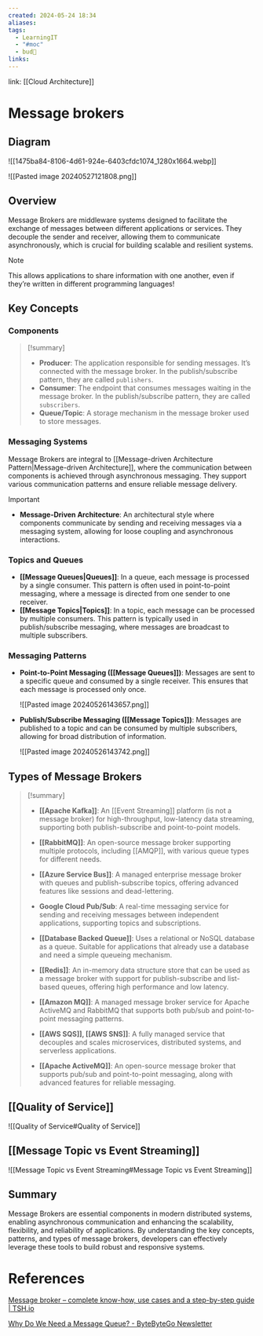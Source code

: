```yaml
---
created: 2024-05-24 18:34
aliases: 
tags:
  - LearningIT
  - "#moc"
  - bud🌿
links:
---
```


link:  [[Cloud Architecture]]

# Message brokers

## Diagram

![[1475ba84-8106-4d61-924e-6403cfdc1074_1280x1664.webp]]

![[Pasted image 20240527121808.png]]

## Overview

Message Brokers are middleware systems designed to facilitate the exchange of messages between different applications or services. They decouple the sender and receiver, allowing them to communicate asynchronously, which is crucial for building scalable and resilient systems.

> [!NOTE]
>  This allows applications to share information with one another, even if they’re written in different programming languages!

## Key Concepts

### Components

> [!summary]
> 
> - **Producer**: The application responsible for sending messages. It’s connected with the message broker. In the publish/subscribe pattern, they are called `publishers`.
> - **Consumer**: The endpoint that consumes messages waiting in the message broker. In the publish/subscribe pattern, they are called `subscribers`.
> - **Queue/Topic**: A storage mechanism in the message broker used to store messages.

### Messaging Systems

Message Brokers are integral to [[Message-driven Architecture Pattern|Message-driven Architecture]], where the communication between components is achieved through asynchronous messaging. They support various communication patterns and ensure reliable message delivery.

> [!important]
> 
> - **Message-Driven Architecture**: An architectural style where components communicate by sending and receiving messages via a messaging system, allowing for loose coupling and asynchronous interactions.

### Topics and Queues

- **[[Message Queues|Queues]]**: In a queue, each message is processed by a single consumer. This pattern is often used in point-to-point messaging, where a message is directed from one sender to one receiver.
- **[[Message Topics|Topics]]**: In a topic, each message can be processed by multiple consumers. This pattern is typically used in publish/subscribe messaging, where messages are broadcast to multiple subscribers.

### Messaging Patterns

- **Point-to-Point Messaging ([[Message Queues]])**: Messages are sent to a specific queue and consumed by a single receiver. This ensures that each message is processed only once.
    
    ![[Pasted image 20240526143657.png]]
    
- **Publish/Subscribe Messaging ([[Message Topics]])**: Messages are published to a topic and can be consumed by multiple subscribers, allowing for broad distribution of information.
    
    ![[Pasted image 20240526143742.png]]
    

## Types of Message Brokers


>[!summary]
> 
> - **[[Apache Kafka]]**:  An [[Event Streaming]] platform (is not a message broker) for high-throughput, low-latency data streaming, supporting both publish-subscribe and point-to-point models.
> 
> - **[[RabbitMQ]]**: An open-source message broker supporting multiple protocols, including [[AMQP]], with various queue types for different needs.
> 
> - **[[Azure Service Bus]]**: A managed enterprise message broker with queues and publish-subscribe topics, offering advanced features like sessions and dead-lettering.
> 
> - **Google Cloud Pub/Sub**: A real-time messaging service for sending and receiving messages between independent applications, supporting topics and subscriptions.
> 
> - **[[Database Backed Queue]]**: Uses a relational or NoSQL database as a queue. Suitable for applications that already use a database and need a simple queueing mechanism.
> 
> - **[[Redis]]**: An in-memory data structure store that can be used as a message broker with support for publish-subscribe and list-based queues, offering high performance and low latency.
> 
> - **[[Amazon MQ]]**: A managed message broker service for Apache ActiveMQ and RabbitMQ that supports both pub/sub and point-to-point messaging patterns.
> 
> - **[[AWS  SQS]], [[AWS SNS]]**: A fully managed service that decouples and scales microservices, distributed systems, and serverless applications.
> 
> - **[[Apache ActiveMQ]]**: An open-source message broker that supports pub/sub and point-to-point messaging, along with advanced features for reliable messaging.
         
## [[Quality of Service]]
![[Quality of Service#Quality of Service]]

## [[Message Topic vs Event Streaming]]
![[Message Topic vs Event Streaming#Message Topic vs Event Streaming]]
## Summary

Message Brokers are essential components in modern distributed systems, enabling asynchronous communication and enhancing the scalability, flexibility, and reliability of applications. By understanding the key concepts, patterns, and types of message brokers, developers can effectively leverage these tools to build robust and responsive systems.

# References

[Message broker – complete know-how, use cases and a step-by-step guide | TSH.io](https://tsh.io/blog/message-broker/)

[Why Do We Need a Message Queue? - ByteByteGo Newsletter](https://blog.bytebytego.com/p/why-do-we-need-a-message-queue?utm_source=publication-search)